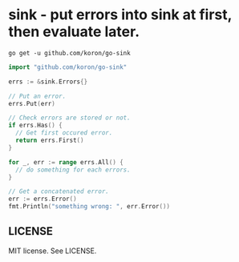 # sink - put errors into sink at first, then evaluate later.

    go get -u github.com/koron/go-sink

```go
import "github.com/koron/go-sink"

errs := &sink.Errors{}

// Put an error.
errs.Put(err)

// Check errors are stored or not.
if errs.Has() {
  // Get first occured error.
  return errs.First()
}

for _, err := range errs.All() {
  // do something for each errors.
}

// Get a concatenated error.
err := errs.Error()
fmt.Println("something wrong: ", err.Error())
```

## LICENSE

MIT license.  See LICENSE.
